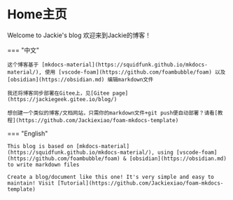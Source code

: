 # Home主页
Welcome to Jackie's blog 欢迎来到Jackie的博客！

=== "中文"

    这个博客基于 [mkdocs-material](https://squidfunk.github.io/mkdocs-material/), 使用 [vscode-foam](https://github.com/foambubble/foam) 以及 [obsidian](https://obsidian.md) 编辑markdown文件
    
    我还将博客同步部署在Gitee上，见[Gitee page](https://jackiegeek.gitee.io/blog/)

    想创建一个类似的博客/文档网站，只需你的markdown文件+git push便自动部署？请看[教程](https://github.com/Jackiexiao/foam-mkdocs-template)


=== "English"

    This blog is based on [mkdocs-material](https://squidfunk.github.io/mkdocs-material/), using [vscode-foam](https://github.com/foambubble/foam) & [obsidian](https://obsidian.md) to write markdown files

    Create a blog/document like this one! It's very simple and easy to maintain! Visit [Tutorial](https://github.com/Jackiexiao/foam-mkdocs-template)

<!--
## 我的项目
* MTTS
* Obsidian帮助手册
-->

<!-- [](..attachment/portrait.png) -->